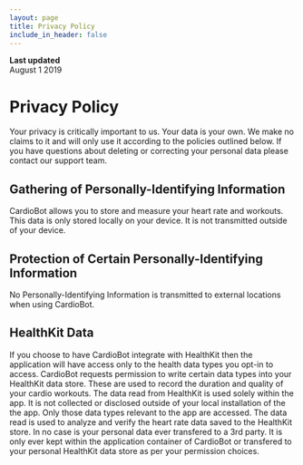 ```yaml
---
layout: page
title: Privacy Policy
include_in_header: false
---
```


**Last updated**  
August 1 2019

# Privacy Policy
Your privacy is critically important to us. Your data is your own. We make no claims to it and will only use it according to the policies outlined below.
If you have questions about deleting or correcting your personal data please contact our support team.
    
## Gathering of Personally-Identifying Information
CardioBot allows you to store and measure your heart rate and workouts. This data is only stored locally on your device. It is not transmitted outside of your device.
    
## Protection of Certain Personally-Identifying Information
No Personally-Identifying Information is transmitted to external locations when using CardioBot.
    
## HealthKit Data
If you choose to have CardioBot integrate with HealthKit then the application will have access only to the health data types you opt-in to access. CardioBot requests permission to write certain data types into your HealthKit data store. These are used to record the duration and quality of your cardio workouts. The data read from HealthKit is used solely within the app. It is not collected or disclosed outside of your local installation of the the app. Only those data types relevant to the app are accessed. The data read is used to analyze and verify the heart rate data saved to the HealthKit store. In no case is your personal data ever transfered to a 3rd party. It is only ever kept within the application container of CardioBot or transfered to your personal HealthKit data store as per your permission choices.
